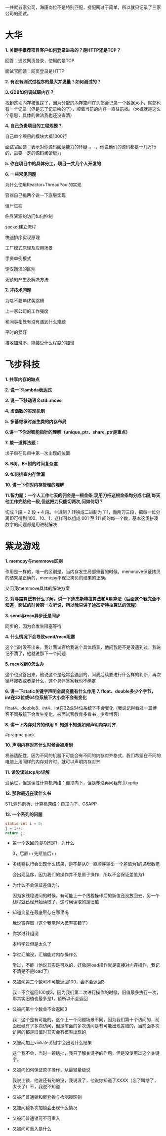 一共就五家公司，海康岗位不是特别匹配，捷配网过于简单，所以就只记录了三家公司的面试。

# 大华

**1. 关键字推荐项目客户如何登录进来的？是HTTP还是TCP？**

回答：通过网页登录，使用的是TCP

面试官回馈：网页登录是HTTP 

**2. 有没有测试过程序的最大并发量？如何测试的？**

**3. GDB如何调试踩内存？**

找到这块内存被谁踩了，因为分配的内存空间在头部会记录一个数据大小，尾部也有一个记录（但是忘了记录啥的了），顺着当前的内存一直往前找。（大概就是这么个意思，具体的做法我也还没查清） 

**4. 自己负责项目的工程规模？**

自己单个项目的模块大概1000行

面试官回馈：表示对你源码阅读能力的怀疑-。-，他说他们的源码都是十几万行的，需要一定的源码阅读能力 

**5. 你在项目中的具体分工，项目一共几个人开发的**

**6. 一些常见问题**

为什么使用Reactor+ThreadPool的实现

容器自己挑两个说一下底层实现

僵尸进程

临界资源的访问如何控制

socket建立流程

快速排序实现原理

工厂模式原理及应用场景

手撕单例模式

饱汉饿汉的区别

死锁的产生及解决方法 

**7. 非技术问题**

为啥不要年终奖跳槽

上一家公司的工作强度

和同事相处有没有遇到什么难题

平时的爱好

接收加班不，能接受什么程度的加班

# **飞步科技**

**1. 共享内存的缺点**

**2. 说一下lambda表达式**

**3. 说一下移动语义std::move**

**4. 虚函数的实现机制**

**5. 多基继承时派生类的内存布局**

**6.讲一下你对智能指针的理解（unique_ptr、share_ptr是重点）**

**7. 敲一道算法题：**

求子串在母串中第一次出现的位置

**8. B树、B+树的时间复杂度**

**9. 如何排查内存泄漏**

**10. 讲一下你对内存管理的理解** 

**11.智力题：一个人工作七天的佣金是一根金条,现用刀把这根金条均分成七段,每天他工作完给他一段,但这把刀只能切两次,问如何切？**

切成 1 段 + 2 段 + 4 段。十进制 7 转换成二进制为 111，而两刀三段，把每一位分离即可得到 100、10、1，这样可以组成 001 至 111 间的每一个数，基本这类拼凑数字的问题都是用进制解决

# 紫龙游戏

**1. memcpy与memmove区别**

作用是一样的，唯一的区别是，当内存发生局部重叠的时候，memmove保证拷贝的结果是正确的，memcpy不保证拷贝的结果的正确。

又问我memmove具体的解决方案

**2. 对寻路算法有什么了解，讲一下迪杰斯特拉算法和A星算法（后面这个我完全不知道，面试的时候第一次听说，所以我只讲了迪杰斯特拉算法的流程）**

**3. send与recv异步还是同步**

同步的，因为会发生阻塞等待

**4. 什么情况下会导致send/recv阻塞**

这个当时没答出来，我让面试官给我说个具体场景，他问我是不是没遇到过，我说记不清了，他就说那下一个问题

**5. recv收到0怎么办**

这个也没答出来，他说这个是经常会遇到的，问我后续要进行什么样的判断，再次循环接收或者是什么，这个具体答案我也不确定

**6. 讲一下static关键字声明全局变量有什么作用**
**7. float、double多少个字节，int在32位或64位系统下大小会不会有变化**

float4、double8、int4、int在32或64位系统下不会变化（我说记得看过一篇博客不同系统下会发生变化，被面试官教育多看书，少看博客）

**8. 讲一下内存对齐的作用**
**9.  知道不知道如何声明内存对齐**

\#pragma pack

**10. 声明内存对齐什么时候会被用到**

机器适配性，因为不同的机器下可能会有不同的内存对齐格式，我们希望在不同的电脑上用同样的内存对齐时，就可以声明内存对齐

**11. 读没读过tcp/ip详解**

没读过，但是读过计算机网络：自顶向下，但是却没再问我有关tcp/ip

**12. 那你最近在读什么书**

STL源码剖析、计算机网络：自顶向下、CSAPP

**13. 一个系列的问题**

```c
static int i = 0;
j = i++;
return j;
```

- 第一个返回的j是0还是1，为什么

  0，后置++先赋值后++

- 多线程执行会出现什么结果，是不是从0一直顺序输出一个差值为1的递增数组

  会出现乱序，因为我们的操作并不是原子操作，所以不会保证差值为1

- 为什么不会保证差值为1，

  因为多线程访问的时候，有可能上一个线程操作后的新值还没放回去，另一个线程就已经开始读取了，这时候读取的是旧值

- 知道变量在最底层存在哪里吗

  我说寄存器（这个我觉得大概率答错了）

- 你学过计组没

  本科学过但是太久了

- 学过汇编没，汇编能对内存操作么

  学过，不能（他说其实是可以的，好像是load操作就是直接对内存操作，我记不清是不是load了）

- 又被问第二个数可不可能返回100，会不会返回3

  我：不会返回100或3，因为我们第二次进行操作的时候，旧值最多执行一次，那其实旧值也最多是1，锁所以不会返回

- 又被问第十个数会不会返回3

  我：这个是有可能的，这个上一个问题场景不同，因为我们第十个访问的，前面已经有了多次访问，但是前面的多次访问是有可能出现差错的，当前面多次访问的都是旧值时其实会有概率出现的

- 又被问加上violiate关键字会出现什么结果

  这个我不会，当时一顿瞎扯，我只了解关键字的作用，但是没使用过这个关键字。

- 又被问如何保证原子操作，从最轻量级说

  我说上锁，他说还有别的没，我说没了，他说你知道了XXXX（忘了叫啥了，太长了）不，我说不知道

- 又被问普通锁和嵌套锁与检测锁区别

- 又被问锁多次加锁会出现什么情况

- 又被问普通锁可不可重入

- 又被问可重入是什么
